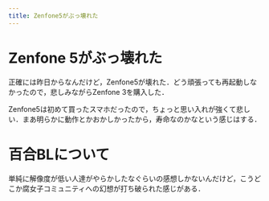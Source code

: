 ```yaml
---
title: Zenfone5がぶっ壊れた
---
```


# Zenfone 5がぶっ壊れた

正確には昨日からなんだけど，Zenfone5が壊れた．どう頑張っても再起動しなかったので，悲しみながらZenfone 3を購入した．

Zenfone5は初めて買ったスマホだったので，ちょっと思い入れが強くて悲しい．まあ明らかに動作とかおかしかったから，寿命なのかなという感じはする．


# 百合BLについて

単純に解像度が低い人達がやらかしたなぐらいの感想しかないんだけど，こうどこか腐女子コミュニティへの幻想が打ち破られた感じがある．